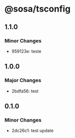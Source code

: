 # @sosa/tsconfig

## 1.1.0

### Minor Changes

- 959123e: teste

## 1.0.0

### Major Changes

- 2bdfa56: test

## 0.1.0

### Minor Changes

- 2dc26c1: test update
